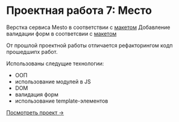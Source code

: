 # Проектная работа 7: Место

Верстка сервиса Mesto в соответствии с [макетом](https://www.figma.com/file/StZjf8HnoeLdiXS7dYrLAh/JavaScript.-Sprint-4)
Добавление валидации форм в соответсвии с [макетом](https://www.figma.com/file/kRVLKwYG3d1HGLvh7JFWRT/JavaScript.-Sprint-6?node-id=0%3A1)

От прошлой проектной работы отличается рефакторингом кодп прошедшипх работ.

Использованы следущие технологии:
* ООП
* использование модулей в JS
* DOM
* валидация форм
* использование template-элементов

[Посмотреть проект →](https://ritonpiton.github.io/mesto/)
